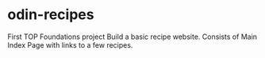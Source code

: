 # odin-recipes
First TOP Foundations project
Build a basic recipe website.
Consists of Main Index Page with links to a few recipes.

